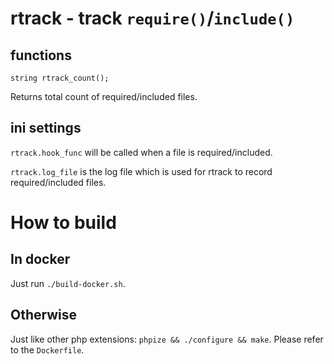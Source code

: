 rtrack - track `require()`/`include()`
=======================================


functions
---------

```
string rtrack_count();
```
Returns total count of required/included files.


ini settings
------------

`rtrack.hook_func` will be called when a file is required/included.

`rtrack.log_file` is the log file which is used for rtrack to record required/included files.


How to build
============

In docker
---------

Just run `./build-docker.sh`.


Otherwise
---------

Just like other php extensions: `phpize && ./configure && make`. Please refer to the `Dockerfile`.
